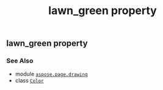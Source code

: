 ﻿---
title: lawn_green property
second_title: Aspose.Page for Python via .NET API References
description: 
type: docs
weight: 770
url: /python-net/aspose.page.drawing/color/lawn_green/
is_root: false
---

## lawn_green property


### See Also
* module [`aspose.page.drawing`](../../)
* class [`Color`](/page/python-net/aspose.page.drawing/color)
